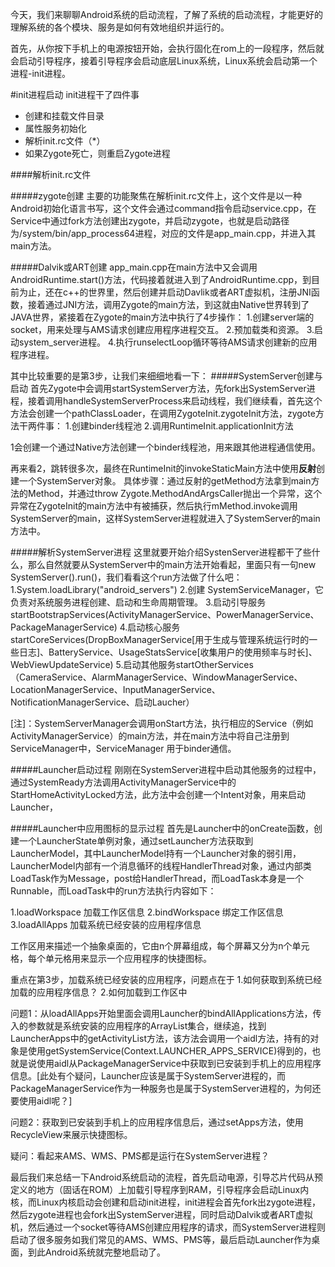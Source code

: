 今天，我们来聊聊Android系统的启动流程，了解了系统的启动流程，才能更好的理解系统的各个模块、服务是如何有效地组织并运行的。

首先，从你按下手机上的电源按钮开始，会执行固化在rom上的一段程序，然后就会启动引导程序，接着引导程序会启动底层Linux系统，Linux系统会启动第一个进程-init进程。

#init进程启动
init进程干了四件事
* 创建和挂载文件目录
* 属性服务初始化
* 解析init.rc文件（*）
* 如果Zygote死亡，则重启Zygote进程

####解析init.rc文件

#####zygote创建
主要的功能聚焦在解析init.rc文件上，这个文件是以一种Android初始化语言书写，这个文件会通过command指令启动service.cpp，在Service中通过fork方法创建出zygote，并启动zygote，也就是启动路径为/system/bin/app_process64进程，对应的文件是app_main.cpp，并进入其main方法。

#####Dalvik或ART创建
app_main.cpp在main方法中又会调用AndroidRuntime.start()方法，代码接着就进入到了AndroidRuntime.cpp，到目前为止，还在c++的世界里，然后创建并启动Davlik或者ART虚拟机，注册JNI函数，接着通过JNI方法，调用Zygote的main方法，到这就由Native世界转到了JAVA世界，紧接着在Zygote的main方法中执行了4步操作：
1.创建server端的socket，用来处理与AMS请求创建应用程序进程交互。
2.预加载类和资源。
3.启动system_server进程。
4.执行runselectLoop循环等待AMS请求创建新的应用程序进程。

其中比较重要的是第3步，让我们来细细地看一下：
#####SystemServer创建与启动
首先Zygote中会调用startSystemServer方法，先fork出SystemServer进程，接着调用handleSystemServerProcess来启动线程，我们继续看，首先这个方法会创建一个pathClassLoader，在调用ZygoteInit.zygoteInit方法，zygote方法干两件事：
1.创建binder线程池
2.调用RuntimeInit.applicationInit方法

1会创建一个通过Native方法创建一个binder线程池，用来跟其他进程通信使用。

再来看2，跳转很多次，最终在RuntimeInit的invokeStaticMain方法中使用**反射**创建一个SystemServer对象。
具体步骤：通过反射的getMethod方法拿到main方法的Method，并通过throw Zygote.MethodAndArgsCaller抛出一个异常，这个异常在ZygoteInit的main方法中有被捕获，然后执行mMethod.invoke调用SystemServer的main，这样SystemServer进程就进入了SystemServer的main方法中。

#####解析SystemServer进程
这里就要开始介绍SystenServer进程都干了些什么，那么自然就要从SystemServer中的main方法开始看起，里面只有一句new SystemServer().run()，我们看看这个run方法做了什么吧：
1.System.loadLibrary("android_servers")
2.创建 SystemServiceManager，它负责对系统服务进程创建、启动和生命周期管理。
3.启动引导服务startBootstrapServices(ActivityManagerService、PowerManagerService、PackageManagerService)
4.启动核心服务startCoreServices(DropBoxManagerService[用于生成与管理系统运行时的一些日志]、BatteryService、UsageStatsService[收集用户的使用频率与时长]、WebViewUpdateService)
5.启动其他服务startOtherServices（CameraService、AlarmManagerService、WindowManagerService、LocationManagerService、InputManagerService、NotificationManagerService、启动Laucher）

[注]：SystemServerManager会调用onStart方法，执行相应的Service（例如ActivityManagerService）的main方法，并在main方法中将自己注册到ServiceManager中，ServiceManager
用于binder通信。

#####Launcher启动过程
刚刚在SystemServer进程中启动其他服务的过程中，通过SystemReady方法调用ActivityManagerService中的StartHomeActivityLocked方法，此方法中会创建一个Intent对象，用来启动Launcher，

#####Launcher中应用图标的显示过程
首先是Launcher中的onCreate函数，创建一个LauncherState单例对象，通过setLauncher方法获取到LauncherModel，其中LauncherModel持有一个Launcher对象的弱引用，LauncherModel内部有一个消息循环的线程HandlerThread对象，通过内部类LoadTask作为Message，post给HandlerThread，而LoadTask本身是一个Runnable，而LoadTask中的run方法执行内容如下：

1.loadWorkspace 加载工作区信息
2.bindWorkspace 绑定工作区信息
3.loadAllApps 加载系统已经安装的应用程序信息

工作区用来描述一个抽象桌面的，它由n个屏幕组成，每个屏幕又分为n个单元格，每个单元格用来显示一个应用程序的快捷图标。

重点在第3步，加载系统已经安装的应用程序，问题点在于
1.如何获取到系统已经加载的应用程序信息？
2.如何加载到工作区中

问题1：从loadAllApps开始里面会调用Launcher的bindAllApplications方法，传入的参数就是系统安装的应用程序的ArrayList集合，继续追，找到LauncherApps中的getActivityList方法，该方法会调用一个aidl方法，持有的对象是使用getSystemService(Context.LAUNCHER_APPS_SERVICE)得到的，也就是说使用aidl从PackageManagerService中获取到已安装到手机上的应用程序信息。[此处有个疑问，Launcher应该是属于SystemServer进程的，而PackageManagerService作为一种服务也是属于SystemServer进程的，为何还要使用aidl呢？]

问题2：获取到已安装到手机上的应用程序信息后，通过setApps方法，使用RecycleView来展示快捷图标。

疑问：看起来AMS、WMS、PMS都是运行在SystemServer进程？

最后我们来总结一下Android系统启动的流程，首先启动电源，引导芯片代码从预定义的地方（固话在ROM）上加载引导程序到RAM，引导程序会启动Linux内核，而Linux内核启动会创建和启动init进程，init进程会首先fork出zygote进程，然后zygote进程也会fork出SystemServer进程，同时启动Dalvik或者ART虚拟机，然后通过一个socket等待AMS创建应用程序的请求，而SystemServer进程则启动了很多服务如我们常见的AMS、WMS、PMS等，最后启动Launcher作为桌面，到此Android系统就完整地启动了。



